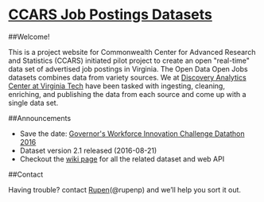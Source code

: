 # [CCARS Job Postings Datasets](https://opendata-cs-vt.github.io/ccars-jobpostings/)


##Welcome!

This is a project website for Commonwealth Center for Advanced Research and Statistics (CCARS) initiated pilot project to create an open "real-time" data set of advertised job postings in Virginia. The Open Data Open Jobs datasets combines data from variety sources. We at [Discovery Analytics Center at Virginia Tech](http://dac.cs.vt.edu) have been tasked with ingesting, cleaning, enriching, and publishing the data from each source and come up with a single data set.

##Announcements

* Save the date: [Governor's Workforce Innovation Challenge Datathon 2016](https://data.virginia.gov/datathon-2016)
* Dataset version 2.1 released (2016-08-21)
* Checkout the [wiki page](https://github.com/OpenData-CS-VT/ccars-jobpostings/wiki) for all the related dataset and web API

##Contact

Having trouble? contact [Rupen](mailto:rupen@.cs.vt.edu)(@rupenp) and we’ll help you sort it out.



